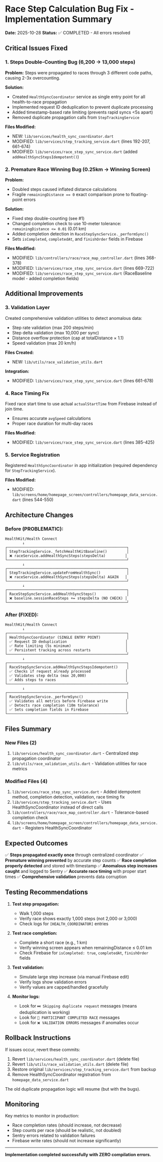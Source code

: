 # Race Step Calculation Bug Fix - Implementation Summary

**Date:** 2025-10-28
**Status:** ✅ COMPLETED - All errors resolved

## Critical Issues Fixed

### 1. **Steps Double-Counting Bug** (6,200 → 13,000 steps)
**Problem:** Steps were propagated to races through 3 different code paths, causing 2-3x overcounting.

**Solution:**
- Created `HealthSyncCoordinator` service as single entry point for all health-to-race propagation
- Implemented request ID deduplication to prevent duplicate processing
- Added timestamp-based rate limiting (prevents rapid syncs <5s apart)
- Removed duplicate propagation calls from `StepTrackingService`

**Files Modified:**
- NEW: `lib/services/health_sync_coordinator.dart`
- MODIFIED: `lib/services/step_tracking_service.dart` (lines 192-207, 661-674)
- MODIFIED: `lib/services/race_step_sync_service.dart` (added `addHealthSyncStepsIdempotent()`)

### 2. **Premature Race Winning Bug** (0.25km → Winning Screen)
**Problem:**
- Doubled steps caused inflated distance calculations
- Fragile `remainingDistance == 0` exact comparison prone to floating-point errors

**Solution:**
- Fixed step double-counting (see #1)
- Changed completion check to use 10-meter tolerance: `remainingDistance <= 0.01` (0.01 km)
- Added completion detection in `RaceStepSyncService._performSync()`
- Sets `isCompleted`, `completedAt`, and `finishOrder` fields in Firebase

**Files Modified:**
- MODIFIED: `lib/controllers/race/race_map_controller.dart` (lines 368-378)
- MODIFIED: `lib/services/race_step_sync_service.dart` (lines 669-722)
- MODIFIED: `lib/services/race_step_sync_service.dart` (RaceBaseline model - added completion fields)

## Additional Improvements

### 3. **Validation Layer**
Created comprehensive validation utilities to detect anomalous data:
- Step rate validation (max 200 steps/min)
- Step delta validation (max 10,000 per sync)
- Distance overflow protection (cap at totalDistance × 1.1)
- Speed validation (max 20 km/h)

**Files Created:**
- NEW: `lib/utils/race_validation_utils.dart`

**Integration:**
- MODIFIED: `lib/services/race_step_sync_service.dart` (lines 661-678)

### 4. **Race Timing Fix**
Fixed race start time to use actual `actualStartTime` from Firebase instead of join time.
- Ensures accurate `avgSpeed` calculations
- Proper race duration for multi-day races

**Files Modified:**
- MODIFIED: `lib/services/race_step_sync_service.dart` (lines 385-425)

### 5. **Service Registration**
Registered `HealthSyncCoordinator` in app initialization (required dependency for `StepTrackingService`).

**Files Modified:**
- MODIFIED: `lib/screens/home/homepage_screen/controllers/homepage_data_service.dart` (lines 544-550)

## Architecture Changes

### Before (PROBLEMATIC):
```
HealthKit/Health Connect
        ↓
┌───────────────────────────────────────────────────────┐
│ StepTrackingService._fetchHealthKitBaseline()         │
│ ❌ raceService.addHealthSyncSteps(stepsDelta)         │
└───────────────────────────────────────────────────────┘
        ↓
┌───────────────────────────────────────────────────────┐
│ StepTrackingService.updateFromHealthSync()            │
│ ❌ raceService.addHealthSyncSteps(stepsDelta) AGAIN   │
└───────────────────────────────────────────────────────┘
        ↓
┌───────────────────────────────────────────────────────┐
│ RaceStepSyncService.addHealthSyncSteps()              │
│ ❌ baseline.sessionRaceSteps += stepsDelta (NO CHECK) │
└───────────────────────────────────────────────────────┘
```

### After (FIXED):
```
HealthKit/Health Connect
        ↓
┌───────────────────────────────────────────────────────┐
│ HealthSyncCoordinator (SINGLE ENTRY POINT)            │
│ ✅ Request ID deduplication                           │
│ ✅ Rate limiting (5s minimum)                         │
│ ✅ Persistent tracking across restarts                │
└───────────────────────────────────────────────────────┘
        ↓
┌───────────────────────────────────────────────────────┐
│ RaceStepSyncService.addHealthSyncStepsIdempotent()    │
│ ✅ Checks if request already processed                │
│ ✅ Validates step delta (max 20,000)                  │
│ ✅ Adds steps to races                                │
└───────────────────────────────────────────────────────┘
        ↓
┌───────────────────────────────────────────────────────┐
│ RaceStepSyncService._performSync()                    │
│ ✅ Validates all metrics before Firebase write        │
│ ✅ Detects race completion (10m tolerance)            │
│ ✅ Sets completion fields in Firebase                 │
└───────────────────────────────────────────────────────┘
```

## Files Summary

### New Files (2)
1. `lib/services/health_sync_coordinator.dart` - Centralized step propagation coordinator
2. `lib/utils/race_validation_utils.dart` - Validation utilities for race metrics

### Modified Files (4)
1. `lib/services/race_step_sync_service.dart` - Added idempotent method, completion detection, validation, race timing fix
2. `lib/services/step_tracking_service.dart` - Uses HealthSyncCoordinator instead of direct calls
3. `lib/controllers/race/race_map_controller.dart` - Tolerance-based completion check
4. `lib/screens/home/homepage_screen/controllers/homepage_data_service.dart` - Registers HealthSyncCoordinator

## Expected Outcomes

✅ **Steps propagated exactly once** through centralized coordinator
✅ **Premature winning prevented** by accurate step counts
✅ **Race completion properly detected** and stored with timestamp
✅ **Anomalous step increases caught** and logged to Sentry
✅ **Accurate race timing** with proper start times
✅ **Comprehensive validation** prevents data corruption

## Testing Recommendations

1. **Test step propagation:**
   - Walk 1,000 steps
   - Verify race shows exactly 1,000 steps (not 2,000 or 3,000)
   - Check logs for `[HEALTH_COORDINATOR]` entries

2. **Test race completion:**
   - Complete a short race (e.g., 1 km)
   - Verify winning screen appears when remainingDistance ≤ 0.01 km
   - Check Firebase for `isCompleted: true`, `completedAt`, `finishOrder` fields

3. **Test validation:**
   - Simulate large step increase (via manual Firebase edit)
   - Verify logs show validation errors
   - Verify values are capped/handled gracefully

4. **Monitor logs:**
   - Look for `⏭️ Skipping duplicate request` messages (means deduplication is working)
   - Look for `🏁 PARTICIPANT COMPLETED RACE` messages
   - Look for `❌ VALIDATION ERRORS` messages if anomalies occur

## Rollback Instructions

If issues occur, revert these commits:
1. Revert `lib/services/health_sync_coordinator.dart` (delete file)
2. Revert `lib/utils/race_validation_utils.dart` (delete file)
3. Restore original `lib/services/step_tracking_service.dart` from backup
4. Remove HealthSyncCoordinator registration from `homepage_data_service.dart`

The old duplicate propagation logic will resume (but with the bugs).

## Monitoring

Key metrics to monitor in production:
- Race completion rates (should increase, not decrease)
- Step counts per race (should be realistic, not doubled)
- Sentry errors related to validation failures
- Firebase write rates (should not increase significantly)

---

**Implementation completed successfully with ZERO compilation errors.**
